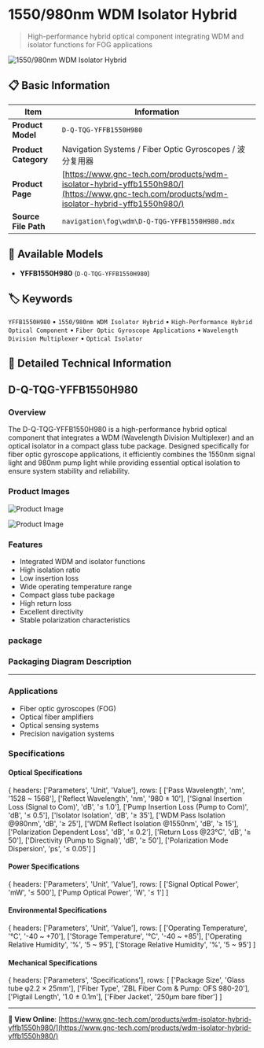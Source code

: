 # 1550/980nm WDM Isolator Hybrid

> High-performance hybrid optical component integrating WDM and isolator functions for FOG applications

![1550/980nm WDM Isolator Hybrid](https://www.gnc-tech.com/products/navigation/fog/wdm/D-Q-TQG-YFFB1550H980/D-Q-TQG-YFFB1550H980.webp)

## 📋 Basic Information

| Item | Information |
|------|------|
| **Product Model** | `D-Q-TQG-YFFB1550H980` |
| **Product Category** | Navigation Systems / Fiber Optic Gyroscopes / 波分复用器 |
| **Product Page** | [https://www.gnc-tech.com/products/wdm-isolator-hybrid-yffb1550h980/](https://www.gnc-tech.com/products/wdm-isolator-hybrid-yffb1550h980/) |
| **Source File Path** | `navigation\fog\wdm\D-Q-TQG-YFFB1550H980.mdx` |

## 🔧 Available Models

- **YFFB1550H980** (`D-Q-TQG-YFFB1550H980`)

## 🏷️ Keywords

`YFFB1550H980` • `1550/980nm WDM Isolator Hybrid` • `High-Performance Hybrid Optical Component` • `Fiber Optic Gyroscope Applications` • `Wavelength Division Multiplexer` • `Optical Isolator`

## 📖 Detailed Technical Information

## D-Q-TQG-YFFB1550H980

### Overview

The D-Q-TQG-YFFB1550H980 is a high-performance hybrid optical component that integrates a WDM (Wavelength Division Multiplexer) and an optical isolator in a compact glass tube package. Designed specifically for fiber optic gyroscope applications, it efficiently combines the 1550nm signal light and 980nm pump light while providing essential optical isolation to ensure system stability and reliability.

### Product Images

![Product Image](https://www.gnc-tech.com/products/navigation/fog/wdm/D-Q-TQG-YFFB1550H980/D-Q-TQG-YFFB1550H980-Slide-01.webp)

![Product Image](https://www.gnc-tech.com/products/navigation/fog/wdm/D-Q-TQG-YFFB1550H980/D-Q-TQG-YFFB1550H980-Slide-02.webp)

### Features

- Integrated WDM and isolator functions
- High isolation ratio
- Low insertion loss
- Wide operating temperature range
- Compact glass tube package
- High return loss
- Excellent directivity
- Stable polarization characteristics

### package

### Packaging Diagram Description
---
<ProductImage 
  productId="D-Q-TQG-YFFB1550H980" 
  type="package" 
  subType="dimensions" 
  invertMode="light-only"
/>

### Applications

- Fiber optic gyroscopes (FOG)
- Optical fiber amplifiers
- Optical sensing systems
- Precision navigation systems

### Specifications

#### Optical Specifications
  
{
headers: ['Parameters', 'Unit', 'Value'],
rows: [
  ['Pass Wavelength', 'nm', '1528 ~ 1568'],
  ['Reflect Wavelength', 'nm', '980 ± 10'],
  ['Signal Insertion Loss (Signal to Com)', 'dB', '≤ 1.0'],
  ['Pump Insertion Loss (Pump to Com)', 'dB', '≤ 0.5'],
  ['Isolator Isolation', 'dB', '≥ 35'],
  ['WDM Pass Isolation @980nm', 'dB', '≥ 25'],
  ['WDM Reflect Isolation @1550nm', 'dB', '≥ 15'],
  ['Polarization Dependent Loss', 'dB', '≤ 0.2'],
  ['Return Loss @23°C', 'dB', '≥ 50'],
  ['Directivity (Pump to Signal)', 'dB', '≥ 50'],
  ['Polarization Mode Dispersion', 'ps', '≤ 0.05']
]

#### Power Specifications
  
{
headers: ['Parameters', 'Unit', 'Value'],
rows: [
  ['Signal Optical Power', 'mW', '≤ 500'],
  ['Pump Optical Power', 'W', '≤ 1']
]

#### Environmental Specifications
  
{
headers: ['Parameters', 'Unit', 'Value'],
rows: [
  ['Operating Temperature', '°C', '-40 ~ +70'],
  ['Storage Temperature', '°C', '-40 ~ +85'],
  ['Operating Relative Humidity', '%', '5 ~ 95'],
  ['Storage Relative Humidity', '%', '5 ~ 95']
]

#### Mechanical Specifications
  
{
headers: ['Parameters', 'Specifications'],
rows: [
  ['Package Size', 'Glass tube φ2.2 × 25mm'],
  ['Fiber Type', 'ZBL Fiber Com & Pump: OFS 980-20'],
  ['Pigtail Length', '1.0 ± 0.1m'],
  ['Fiber Jacket', '250μm bare fiber']
]

    
  

---

**🔗 View Online**: [https://www.gnc-tech.com/products/wdm-isolator-hybrid-yffb1550h980/](https://www.gnc-tech.com/products/wdm-isolator-hybrid-yffb1550h980/)
